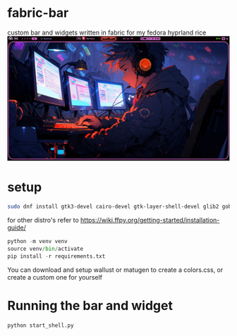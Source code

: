 # fabric-bar
custom bar and widgets written in fabric for my fedora hyprland rice
![alt text](assets/image.png)

# setup
```bash
sudo dnf install gtk3-devel cairo-devel gtk-layer-shell-devel glib2 gobject-introspection-devel python3-devel python-pip python3-gobject python3-cairo python3-loguru pkgconf cava
```
for other distro's refer to https://wiki.ffpy.org/getting-started/installation-guide/
```python
python -m venv venv
source venv/bin/activate
pip install -r requirements.txt
```
You can download and setup wallust or matugen to create a colors.css, or create a custom one for yourself

# Running the bar and widget 
```python
python start_shell.py
```